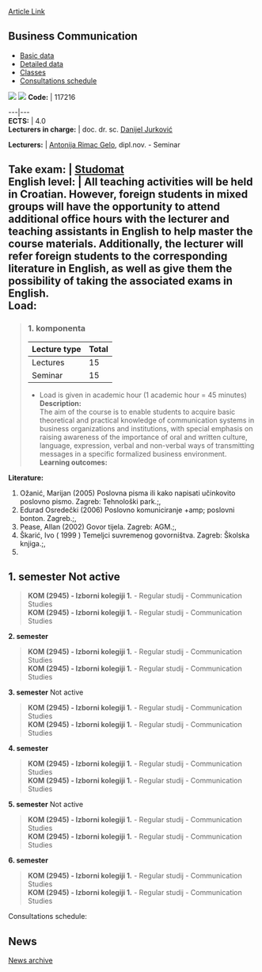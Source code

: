 [Article Link](https://www.fhs.hr/en/course/buscom)

## Business Communication
  * [Basic data](https://www.fhs.hr/en/course/buscom#v1id-523746_831111_1_0 "Basic data")
  * [Detailed data](https://www.fhs.hr/en/course/buscom#v1id-523746_831111_1_1 "Detailed data")
  * [Classes](https://www.fhs.hr/en/course/buscom#v1id-523746_831111_1_2 "Classes")
  * [Consultations schedule](https://www.fhs.hr/en/course/buscom#v1id-523746_831111_1_3 "Consultations schedule")


[![](https://www.fhs.hr/img/flags/gif/hr.gif)](https://www.fhs.hr/predmet/poskom) [![](https://www.fhs.hr/img/flags/gif/gb.gif)](https://www.fhs.hr/en/course/buscom)
**Code:** |  117216  
  
---|---  
**ECTS:** |  4.0   
**Lecturers in charge:** |  doc. dr. sc. [Danijel Jurković](https://www.fhs.hr/staff/danijel.jurkovic)   
  
**Lecturers:** |  [Antonija Rimac Gelo](https://www.fhs.hr/djelatnik/antonija.rimac_gelo), dipl.nov. - Seminar  
  
**Take exam:** |  [Studomat](http://www.isvu.hr/studomat)  
**English level:** |  All teaching activities will be held in Croatian. However, foreign students in mixed groups will have the opportunity to attend additional office hours with the lecturer and teaching assistants in English to help master the course materials. Additionally, the lecturer will refer foreign students to the corresponding literature in English, as well as give them the possibility of taking the associated exams in English.   
**Load:**  
---  
> ### 1. komponenta
> | Lecture type | Total  
> ---|---  
> Lectures | 15  
> Seminar | 15  
> * Load is given in academic hour (1 academic hour = 45 minutes)   
**Description:**  
> The aim of the course is to enable students to acquire basic theoretical and practical knowledge of communication systems in business organizations and institutions, with special emphasis on raising awareness of the importance of oral and written culture, language, expression, verbal and non-verbal ways of transmitting messages in a specific formalized business environment.  
**Learning outcomes:**  

  
**Literature:**  
  1. Ožanić, Marijan (2005) Poslovna pisma ili kako napisati učinkovito poslovno pismo. Zagreb: Tehnološki park.;, 
  2. Edurad Osredečki (2006) Poslovno komuniciranje +amp; poslovni bonton. Zagreb.;, 
  3. Pease, Allan (2002) Govor tijela. Zagreb: AGM.;, 
  4. Škarić, Ivo ( 1999 ) Temeljci suvremenog govorništva. Zagreb: Školska knjiga.;, 
  5. 
  
**1. semester** Not active  
---  
> **KOM (2945) - Izborni kolegiji 1.** - Regular studij - Communication Studies  
>  **KOM (2945) - Izborni kolegiji 1.** - Regular studij - Communication Studies  
>   
  
**2. semester**  
> **KOM (2945) - Izborni kolegiji 1.** - Regular studij - Communication Studies  
>  **KOM (2945) - Izborni kolegiji 1.** - Regular studij - Communication Studies  
>   
  
**3. semester** Not active  
> **KOM (2945) - Izborni kolegiji 1.** - Regular studij - Communication Studies  
>  **KOM (2945) - Izborni kolegiji 1.** - Regular studij - Communication Studies  
>   
  
**4. semester**  
> **KOM (2945) - Izborni kolegiji 1.** - Regular studij - Communication Studies  
>  **KOM (2945) - Izborni kolegiji 1.** - Regular studij - Communication Studies  
>   
  
**5. semester** Not active  
> **KOM (2945) - Izborni kolegiji 1.** - Regular studij - Communication Studies  
>  **KOM (2945) - Izborni kolegiji 1.** - Regular studij - Communication Studies  
>   
  
**6. semester**  
> **KOM (2945) - Izborni kolegiji 1.** - Regular studij - Communication Studies  
>  **KOM (2945) - Izborni kolegiji 1.** - Regular studij - Communication Studies  
>   
Consultations schedule: 


## News
[News archive](https://www.fhs.hr/en/course/buscom?@=20qw9#news_88157 "News archive")

